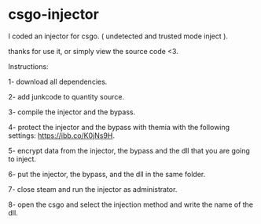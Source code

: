 # csgo-injector

I coded an injector for csgo. ( undetected and trusted mode inject ).

thanks for use it, or simply view the source code <3.

Instructions:

1- download all dependencies.

2- add junkcode to quantity source.

3- compile the injector and the bypass.

4- protect the injector and the bypass with themia with the following settings: https://ibb.co/K0jNs9H.

5- encrypt data from the injector, the bypass and the dll that you are going to inject.

6- put the injector, the bypass, and the dll in the same folder.

7- close steam and run the injector as administrator.

8- open the csgo and select the injection method and write the name of the dll.

